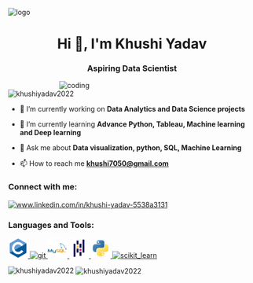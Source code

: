 ![logo](https://www.pngkey.com/png/detail/23-239701_introduction-to-data-science-data-science-introduction.png)
<h1 align="center">Hi 👋, I'm Khushi Yadav</h1>
<h3 align="center">Aspiring Data Scientist</h3>

<img align="right" alt="coding" width="400" src="https://cdn.dribbble.com/users/330915/screenshots/3587000/10_coding_dribbble.gif">

<p align="left"> <img src="https://komarev.com/ghpvc/?username=khushiyadav2022&label=Profile%20views&color=0e75b6&style=flat" alt="khushiyadav2022" /> </p>

- 🔭 I’m currently working on **Data Analytics and Data Science projects**

- 🌱 I’m currently learning **Advance Python, Tableau, Machine learning and Deep learning**

- 💬 Ask me about **Data visualization, python, SQL, Machine Learning**

- 📫 How to reach me **khushi7050@gmail.com**

<h3 align="left">Connect with me:</h3>
<p align="left">
<a href="https://linkedin.com/in/www.linkedin.com/in/khushi-yadav-5538a3131" target="blank"><img align="center" src="https://raw.githubusercontent.com/rahuldkjain/github-profile-readme-generator/master/src/images/icons/Social/linked-in-alt.svg" alt="www.linkedin.com/in/khushi-yadav-5538a3131" height="30" width="40" /></a>
</p>

<h3 align="left">Languages and Tools:</h3>
<p align="left"> <a href="https://www.cprogramming.com/" target="_blank" rel="noreferrer"> <img src="https://raw.githubusercontent.com/devicons/devicon/master/icons/c/c-original.svg" alt="c" width="40" height="40"/> </a> <a href="https://git-scm.com/" target="_blank" rel="noreferrer"> <img src="https://www.vectorlogo.zone/logos/git-scm/git-scm-icon.svg" alt="git" width="40" height="40"/> </a> <a href="https://www.mysql.com/" target="_blank" rel="noreferrer"> <img src="https://raw.githubusercontent.com/devicons/devicon/master/icons/mysql/mysql-original-wordmark.svg" alt="mysql" width="40" height="40"/> </a> <a href="https://pandas.pydata.org/" target="_blank" rel="noreferrer"> <img src="https://raw.githubusercontent.com/devicons/devicon/2ae2a900d2f041da66e950e4d48052658d850630/icons/pandas/pandas-original.svg" alt="pandas" width="40" height="40"/> </a> <a href="https://www.python.org" target="_blank" rel="noreferrer"> <img src="https://raw.githubusercontent.com/devicons/devicon/master/icons/python/python-original.svg" alt="python" width="40" height="40"/> </a> <a href="https://scikit-learn.org/" target="_blank" rel="noreferrer"> <img src="https://upload.wikimedia.org/wikipedia/commons/0/05/Scikit_learn_logo_small.svg" alt="scikit_learn" width="40" height="40"/> </a> </p>

<p><img align="left" src="https://github-readme-stats.vercel.app/api/top-langs?username=khushiyadav2022&show_icons=true&locale=en&layout=compact" alt="khushiyadav2022" /></p>

<p>&nbsp;<img align="center" src="https://github-readme-stats.vercel.app/api?username=khushiyadav2022&show_icons=true&locale=en" alt="khushiyadav2022" /></p>
